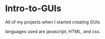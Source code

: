 # Intro-to-GUIs

All of my projects when I started creating GUIs

languages used are javascript, HTML, and css.

